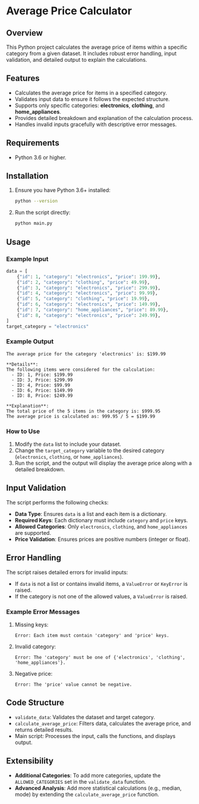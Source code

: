 # Average Price Calculator

## Overview

This Python project calculates the average price of items within a specific category from a given dataset. It includes robust error handling, input validation, and detailed output to explain the calculations.

## Features
- Calculates the average price for items in a specified category.
- Validates input data to ensure it follows the expected structure.
- Supports only specific categories: **electronics**, **clothing**, and **home_appliances**.
- Provides detailed breakdown and explanation of the calculation process.
- Handles invalid inputs gracefully with descriptive error messages.

## Requirements
- Python 3.6 or higher.

## Installation
1. Ensure you have Python 3.6+ installed:
   ```bash
   python --version
   ```
2. Run the script directly:
   ```bash
   python main.py
   ```

## Usage
### Example Input
```python
data = [
    {"id": 1, "category": "electronics", "price": 199.99},
    {"id": 2, "category": "clothing", "price": 49.99},
    {"id": 3, "category": "electronics", "price": 299.99},
    {"id": 4, "category": "electronics", "price": 99.99},
    {"id": 5, "category": "clothing", "price": 19.99},
    {"id": 6, "category": "electronics", "price": 149.99},
    {"id": 7, "category": "home_appliances", "price": 89.99},
    {"id": 8, "category": "electronics", "price": 249.99},
]
target_category = "electronics"
```

### Example Output
```plaintext
The average price for the category 'electronics' is: $199.99

**Details**:
The following items were considered for the calculation:
  - ID: 1, Price: $199.99
  - ID: 3, Price: $299.99
  - ID: 4, Price: $99.99
  - ID: 6, Price: $149.99
  - ID: 8, Price: $249.99

**Explanation**:
The total price of the 5 items in the category is: $999.95
The average price is calculated as: 999.95 / 5 = $199.99
```

### How to Use
1. Modify the `data` list to include your dataset.
2. Change the `target_category` variable to the desired category (`electronics`, `clothing`, or `home_appliances`).
3. Run the script, and the output will display the average price along with a detailed breakdown.

## Input Validation
The script performs the following checks:
- **Data Type**: Ensures `data` is a list and each item is a dictionary.
- **Required Keys**: Each dictionary must include `category` and `price` keys.
- **Allowed Categories**: Only `electronics`, `clothing`, and `home_appliances` are supported.
- **Price Validation**: Ensures prices are positive numbers (integer or float).

## Error Handling
The script raises detailed errors for invalid inputs:
- If `data` is not a list or contains invalid items, a `ValueError` or `KeyError` is raised.
- If the category is not one of the allowed values, a `ValueError` is raised.

### Example Error Messages
1. Missing keys:
   ```plaintext
   Error: Each item must contain 'category' and 'price' keys.
   ```
2. Invalid category:
   ```plaintext
   Error: The 'category' must be one of {'electronics', 'clothing', 'home_appliances'}.
   ```
3. Negative price:
   ```plaintext
   Error: The 'price' value cannot be negative.
   ```

## Code Structure
- `validate_data`: Validates the dataset and target category.
- `calculate_average_price`: Filters data, calculates the average price, and returns detailed results.
- Main script: Processes the input, calls the functions, and displays output.

## Extensibility
- **Additional Categories**: To add more categories, update the `ALLOWED_CATEGORIES` set in the `validate_data` function.
- **Advanced Analysis**: Add more statistical calculations (e.g., median, mode) by extending the `calculate_average_price` function.
